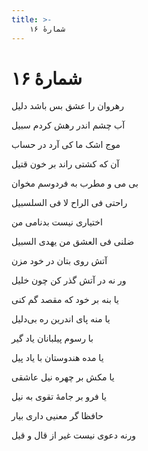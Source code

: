 ```yaml
---
title: >-
    شمارهٔ ۱۶
---
```

# شمارهٔ ۱۶

<div class="b" id="bn1"><div class="m1"><p>رهروان را عشق بس باشد دلیل</p></div>
<div class="m2"><p>آب چشم اندر رهش کردم سبیل </p></div></div>
<div class="b" id="bn2"><div class="m1"><p>موج اشک ما کی آرد در حساب</p></div>
<div class="m2"><p>آن که کشتی راند بر خون قتیل </p></div></div>
<div class="b" id="bn3"><div class="m1"><p>بی می و مطرب به فردوسم مخوان</p></div>
<div class="m2"><p>راحتی فی الراح لا فی السلسبیل </p></div></div>
<div class="b" id="bn4"><div class="m1"><p>اختیاری نیست بدنامی من</p></div>
<div class="m2"><p>ضلنی فی العشق من یهدی السبیل </p></div></div>
<div class="b" id="bn5"><div class="m1"><p>آتش روی بتان در خود مزن</p></div>
<div class="m2"><p>ور نه در آتش گذر کن چون خلیل </p></div></div>
<div class="b" id="bn6"><div class="m1"><p>یا بنه بر خود که مقصد گم کنی</p></div>
<div class="m2"><p>یا منه پای اندرین ره بی‌دلیل </p></div></div>
<div class="b" id="bn7"><div class="m1"><p>با رسوم پیلبانان یاد گیر</p></div>
<div class="m2"><p>یا مده هندوستان با یاد پیل </p></div></div>
<div class="b" id="bn8"><div class="m1"><p>یا مکش بر چهره نیل عاشقی</p></div>
<div class="m2"><p>یا فرو بر جامهٔ تقوی به نیل </p></div></div>
<div class="b" id="bn9"><div class="m1"><p>حافظا گر معنیی داری بیار</p></div>
<div class="m2"><p>ورنه دعوی نیست غیر از قال و قیل</p></div></div>
